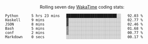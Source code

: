 <!--<p align="center">
  <img width="auto" src ="https://github-readme-stats.vercel.app/api/top-langs/?username=syrkis&layout=compact&hide_border=true&theme=darcula&bg_color=00000000&langs_count=6&hide=jupyter%20notebook,JavaScript,HTML" width = 400>
      <img src ="https://github-readme-streak-stats.herokuapp.com?user=syrkis&theme=darcula&hide_border=true&background=FFFFFF00" width = 400>

</p>-->
<p align="center">Rolling seven day <a href='https://wakatime.com/'> WakaTime</a> coding stats:</p>
<!--START_SECTION:waka-->

```text
Python      5 hrs 23 mins   ███████████████████████░░   92.03 %
Haskell     9 mins          ▓░░░░░░░░░░░░░░░░░░░░░░░░   02.77 %
JSON        8 mins          ▓░░░░░░░░░░░░░░░░░░░░░░░░   02.46 %
Bash        5 mins          ▒░░░░░░░░░░░░░░░░░░░░░░░░   01.68 %
conf        2 mins          ▒░░░░░░░░░░░░░░░░░░░░░░░░   00.77 %
Markdown    0 secs          ░░░░░░░░░░░░░░░░░░░░░░░░░   00.17 %
```

<!--END_SECTION:waka-->
